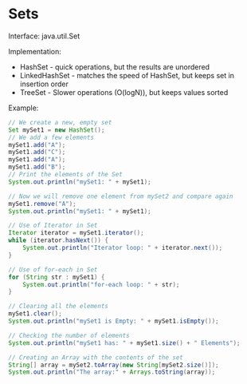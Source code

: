 # Sets
Interface: java.util.Set

Implementation:
* HashSet - quick operations, but the results are unordered
* LinkedHashSet - matches the speed of HashSet, but keeps set in insertion order
* TreeSet - Slower operations (O(logN)), but keeps values sorted

Example:
```java
// We create a new, empty set
Set mySet1 = new HashSet();
// We add a few elements
mySet1.add("A");
mySet1.add("C");
mySet1.add("A");
mySet1.add("B");
// Print the elements of the Set
System.out.println("mySet1: " + mySet1);

// Now we will remove one element from mySet2 and compare again
mySet1.remove("A");
System.out.println("mySet1: " + mySet1);

// Use of Iterator in Set
Iterator iterator = mySet1.iterator();
while (iterator.hasNext()) {
    System.out.println("Iterator loop: " + iterator.next());
}

// Use of for-each in Set
for (String str : mySet1) {
    System.out.println("for-each loop: " + str);
}

// Clearing all the elements
mySet1.clear();
System.out.println("mySet1 is Empty: " + mySet1.isEmpty());

// Checking the number of elements
System.out.println("mySet1 has: " + mySet1.size() + " Elements");

// Creating an Array with the contents of the set
String[] array = mySet2.toArray(new String[mySet2.size()]);
System.out.println("The array:" + Arrays.toString(array));
```
